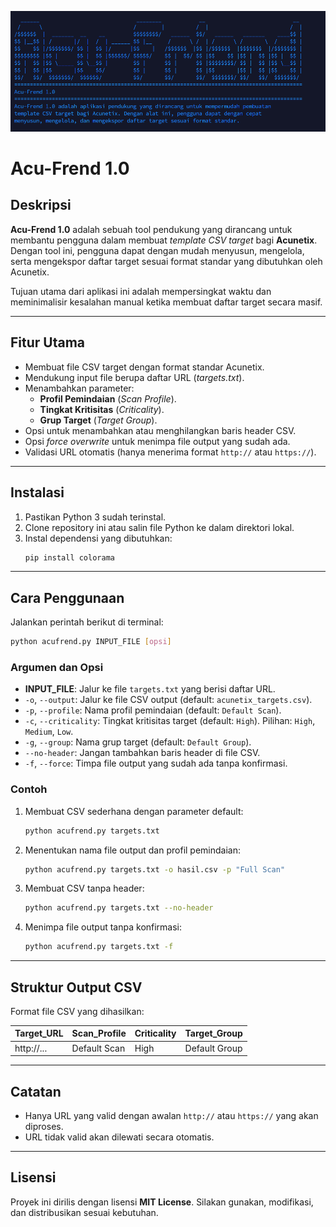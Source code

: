 ![Banner](img/Acu-Friend.png)
# Acu-Frend 1.0

## Deskripsi
**Acu-Frend 1.0** adalah sebuah tool pendukung yang dirancang untuk membantu pengguna dalam membuat *template CSV target* bagi **Acunetix**. Dengan tool ini, pengguna dapat dengan mudah menyusun, mengelola, serta mengekspor daftar target sesuai format standar yang dibutuhkan oleh Acunetix. 

Tujuan utama dari aplikasi ini adalah mempersingkat waktu dan meminimalisir kesalahan manual ketika membuat daftar target secara masif.

---

## Fitur Utama
- Membuat file CSV target dengan format standar Acunetix.
- Mendukung input file berupa daftar URL (*targets.txt*).
- Menambahkan parameter:
  - **Profil Pemindaian** (*Scan Profile*).
  - **Tingkat Kritisitas** (*Criticality*).
  - **Grup Target** (*Target Group*).
- Opsi untuk menambahkan atau menghilangkan baris header CSV.
- Opsi *force overwrite* untuk menimpa file output yang sudah ada.
- Validasi URL otomatis (hanya menerima format `http://` atau `https://`).

---

## Instalasi
1. Pastikan Python 3 sudah terinstal.
2. Clone repository ini atau salin file Python ke dalam direktori lokal.
3. Instal dependensi yang dibutuhkan:
   ```bash
   pip install colorama
   ```

---

## Cara Penggunaan
Jalankan perintah berikut di terminal:

```bash
python acufrend.py INPUT_FILE [opsi]
```

### Argumen dan Opsi
- **INPUT_FILE**: Jalur ke file `targets.txt` yang berisi daftar URL.
- `-o`, `--output`: Jalur ke file CSV output (default: `acunetix_targets.csv`).
- `-p`, `--profile`: Nama profil pemindaian (default: `Default Scan`).
- `-c`, `--criticality`: Tingkat kritisitas target (default: `High`). Pilihan: `High`, `Medium`, `Low`.
- `-g`, `--group`: Nama grup target (default: `Default Group`).
- `--no-header`: Jangan tambahkan baris header di file CSV.
- `-f`, `--force`: Timpa file output yang sudah ada tanpa konfirmasi.

### Contoh
1. Membuat CSV sederhana dengan parameter default:
   ```bash
   python acufrend.py targets.txt
   ```

2. Menentukan nama file output dan profil pemindaian:
   ```bash
   python acufrend.py targets.txt -o hasil.csv -p "Full Scan"
   ```

3. Membuat CSV tanpa header:
   ```bash
   python acufrend.py targets.txt --no-header
   ```

4. Menimpa file output tanpa konfirmasi:
   ```bash
   python acufrend.py targets.txt -f
   ```

---

## Struktur Output CSV
Format file CSV yang dihasilkan:

| Target_URL | Scan_Profile   | Criticality | Target_Group   |
|------------|---------------|-------------|----------------|
| http://... | Default Scan  | High        | Default Group  |

---

## Catatan
- Hanya URL yang valid dengan awalan `http://` atau `https://` yang akan diproses.
- URL tidak valid akan dilewati secara otomatis.

---

## Lisensi
Proyek ini dirilis dengan lisensi **MIT License**. Silakan gunakan, modifikasi, dan distribusikan sesuai kebutuhan.
